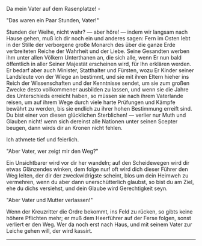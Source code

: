 <a name="32"></a>

Da mein Vater auf dem Rasenplatze! -

"Das waren ein Paar Stunden, Vater!"

Stunden der Weihe, nicht wahr? — aber höre! — indem 
wir langsam nach Hause gehen, muß ich dir noch ein
und anderes sagen: Fern im Osten lebt in der Stille der verborgene 
große Monarch des über die ganze Erde verbreiteten
Reiche der Wahrheit und der Liebe. Seine Gesandten werben 
ihm unter allen Völkern Unterthanen an, die sich alle,
wenn Er nun bald öffentlich in aller Seiner Majestät erscheinen 
wird, für Ihn erklären werden. Er bedarf aber auch
Minister, Statthalter und Fürsten, wozu Er Kinder seiner
Landsleute von der Wiege an bestimmt, und sie mit ihren
Eltern hieher ins Reich der Wissenschaften und der Kenntnisse 
sendet, um sie zum großen Zwecke desto vollkommener
ausbilden zu lassen, und wenn sie die Jahre des Unterschieds
erreicht haben, so müssen sie nach ihrem Vaterlande reisen,
um auf ihrem Wege durch viele harte Prüfungen und Kämpfe
bewährt zu werden, bis sie endlich zu ihrer hohen Bestimmung 
erreift sind. Du bist einer von diesen glücklichen
Sterblichen! — verlier nur Muth und Glauben nicht! wenn
sich dereinst alle Nationen unter seinen Scepter beugen, dann
wirds dir an Kronen nicht fehlen.

Ich athmete tief und feierlich.

"Aber Vater, wer zeigt mir den Weg?"

Ein Unsichtbarer wird vor dir her wandeln; auf den Scheidewegen 
wird dir etwas Glänzendes winken, dem folge nur!
oft wird dich dieser Führer den Weg leiten, der dir der zweckwidrigste 
scheint, blos um dein Heimweh zu vermehren,
wenn du aber dann unerschütterlich glaubst, so bist du am
Ziel, ehe du dichs versiehst, und dein Glaube wird Gerechtigkeit 
seyn.

"Aber Vater und Mutter verlassen!"

Wenn der Kreuzritter die Ordre bekommt, ins Feld zu
rücken, so gibts keine höhere Pflichten mehr; er muß dem
Heerführer auf der Ferse folgen, sonst verliert er den Weg.
Wer da noch erst nach Haus, und mit seinem Vater zur
Leiche gehen will, der wird kassirt.

--- 

